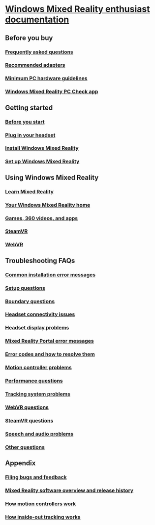 # [Windows Mixed Reality enthusiast documentation](index.yml)

## Before you buy
### [Frequently asked questions](before-you-buy-faqs.md)
### [Recommended adapters](recommended-adapters-for-windows-mixed-reality-capable-pcs.md)
### [Minimum PC hardware guidelines](windows-mixed-reality-minimum-pc-hardware-compatibility-guidelines.md)
### [Windows Mixed Reality PC Check app](windows-mixed-reality-pc-check-app.md)

## Getting started
### [Before you start](before-you-start.md)
### [Plug in your headset](plug-in-your-headset.md)
### [Install Windows Mixed Reality](install-windows-mixed-reality.md)
### [Set up Windows Mixed Reality](set-up-windows-mixed-reality.md)

## Using Windows Mixed Reality
### [Learn Mixed Reality](learn-mixed-reality.md)
### [Your Windows Mixed Reality home](your-mixed-reality-home.md)
### [Games, 360 videos, and apps](using-games-and-apps-in-windows-mixed-reality.md)
### [SteamVR](using-steamvr-with-windows-mixed-reality.md)
### [WebVR](webvr.md)

## Troubleshooting FAQs
### [Common installation error messages](Common-installation-error-messages.md)
### [Setup questions](set-up-questions.md)
### [Boundary questions](boundary-questions.md)
### [Headset connectivity issues](headset-connectivity-issues.md)
### [Headset display problems](headset-display-problems.md)
### [Mixed Reality Portal error messages](mixed-reality-portal-error-messages.md)
### [Error codes and how to resolve them](error-codes.md)
### [Motion controller problems](motion-controller-problems.md)
### [Performance questions](performance-questions.md)
### [Tracking system problems](tracking-problems.md)
### [WebVR questions](webvr-questions.md)
### [SteamVR questions](steamvr-questions.md)
### [Speech and audio problems](speech-n-audio-problems.md)
### [Other questions](other-questions.md)

## Appendix
### [Filing bugs and feedback](filing-feedback.md)
### [Mixed Reality software overview and release history](mixed-reality-software.md)
### [How motion controllers work](motion-controllers.md)
### [How inside-out tracking works](tracking-system.md)
